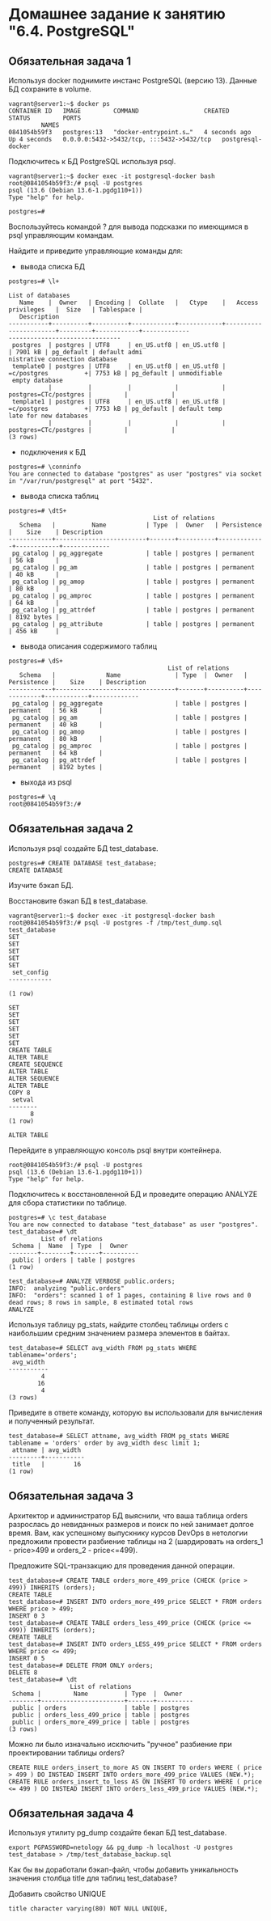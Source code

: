 # Домашнее задание к занятию "6.4. PostgreSQL"


## Обязательная задача 1

Используя docker поднимите инстанс PostgreSQL (версию 13). Данные БД сохраните в volume.

```
vagrant@server1:~$ docker ps
CONTAINER ID   IMAGE         COMMAND                  CREATED         STATUS         PORTS
         NAMES
0841054b59f3   postgres:13   "docker-entrypoint.s…"   4 seconds ago   Up 4 seconds   0.0.0.0:5432->5432/tcp, :::5432->5432/tcp   postgresql-docker
```

Подключитесь к БД PostgreSQL используя psql.

```
vagrant@server1:~$ docker exec -it postgresql-docker bash
root@0841054b59f3:/# psql -U postgres
psql (13.6 (Debian 13.6-1.pgdg110+1))
Type "help" for help.

postgres=#
```

Воспользуйтесь командой \? для вывода подсказки по имеющимся в psql управляющим командам.

Найдите и приведите управляющие команды для:

 - вывода списка БД
```
postgres=# \l+
                                                                   List of databases
   Name    |  Owner   | Encoding |  Collate   |   Ctype    |   Access privileges   |  Size   | Tablespace |
   Description
-----------+----------+----------+------------+------------+-----------------------+---------+------------+-------------
-------------------------------
 postgres  | postgres | UTF8     | en_US.utf8 | en_US.utf8 |                       | 7901 kB | pg_default | default admi
nistrative connection database
 template0 | postgres | UTF8     | en_US.utf8 | en_US.utf8 | =c/postgres          +| 7753 kB | pg_default | unmodifiable
 empty database
           |          |          |            |            | postgres=CTc/postgres |         |            |
 template1 | postgres | UTF8     | en_US.utf8 | en_US.utf8 | =c/postgres          +| 7753 kB | pg_default | default temp
late for new databases
           |          |          |            |            | postgres=CTc/postgres |         |            |
(3 rows)
```
 - подключения к БД
```
postgres=# \conninfo
You are connected to database "postgres" as user "postgres" via socket in "/var/run/postgresql" at port "5432".
```
 - вывода списка таблиц
```
postgres=# \dtS+
                                        List of relations
   Schema   |          Name           | Type  |  Owner   | Persistence |    Size    | Description
------------+-------------------------+-------+----------+-------------+------------+-------------
 pg_catalog | pg_aggregate            | table | postgres | permanent   | 56 kB      |
 pg_catalog | pg_am                   | table | postgres | permanent   | 40 kB      |
 pg_catalog | pg_amop                 | table | postgres | permanent   | 80 kB      |
 pg_catalog | pg_amproc               | table | postgres | permanent   | 64 kB      |
 pg_catalog | pg_attrdef              | table | postgres | permanent   | 8192 bytes |
 pg_catalog | pg_attribute            | table | postgres | permanent   | 456 kB     |
```
 - вывода описания содержимого таблиц
```
postgres=# \dS+
                                            List of relations
   Schema   |              Name               | Type  |  Owner   | Persistence |    Size    | Description
------------+---------------------------------+-------+----------+-------------+------------+-------------
 pg_catalog | pg_aggregate                    | table | postgres | permanent   | 56 kB      |
 pg_catalog | pg_am                           | table | postgres | permanent   | 40 kB      |
 pg_catalog | pg_amop                         | table | postgres | permanent   | 80 kB      |
 pg_catalog | pg_amproc                       | table | postgres | permanent   | 64 kB      |
 pg_catalog | pg_attrdef                      | table | postgres | permanent   | 8192 bytes |
```
 - выхода из psql
```
postgres=# \q
root@0841054b59f3:/#
```

## Обязательная задача 2

Используя psql создайте БД test_database.

```
postgres=# CREATE DATABASE test_database;
CREATE DATABASE
```

Изучите бэкап БД.

Восстановите бэкап БД в test_database.
```
vagrant@server1:~$ docker exec -it postgresql-docker bash
root@0841054b59f3:/# psql -U postgres -f /tmp/test_dump.sql  test_database
SET
SET
SET
SET
SET
 set_config
------------

(1 row)

SET
SET
SET
SET
SET
SET
CREATE TABLE
ALTER TABLE
CREATE SEQUENCE
ALTER TABLE
ALTER SEQUENCE
ALTER TABLE
COPY 8
 setval
--------
      8
(1 row)

ALTER TABLE
```

Перейдите в управляющую консоль psql внутри контейнера.
```
root@0841054b59f3:/# psql -U postgres
psql (13.6 (Debian 13.6-1.pgdg110+1))
Type "help" for help.
```

Подключитесь к восстановленной БД и проведите операцию ANALYZE для сбора статистики по таблице.
```
postgres=# \c test_database
You are now connected to database "test_database" as user "postgres".
test_database=# \dt
         List of relations
 Schema |  Name  | Type  |  Owner
--------+--------+-------+----------
 public | orders | table | postgres
(1 row)

test_database=# ANALYZE VERBOSE public.orders;
INFO:  analyzing "public.orders"
INFO:  "orders": scanned 1 of 1 pages, containing 8 live rows and 0 dead rows; 8 rows in sample, 8 estimated total rows
ANALYZE
```

Используя таблицу pg_stats, найдите столбец таблицы orders с наибольшим средним значением размера элементов в байтах.
```
test_database=# SELECT avg_width FROM pg_stats WHERE tablename='orders';
 avg_width
-----------
         4
        16
         4
(3 rows)
```

Приведите в ответе команду, которую вы использовали для вычисления и полученный результат.

```
test_database=# SELECT attname, avg_width FROM pg_stats WHERE tablename = 'orders' order by avg_width desc limit 1;
 attname | avg_width
---------+-----------
 title   |        16
(1 row)
```

## Обязательная задача 3

Архитектор и администратор БД выяснили, что ваша таблица orders разрослась до невиданных размеров и поиск по ней занимает долгое время. Вам, как успешному выпускнику курсов DevOps в нетологии предложили провести разбиение таблицы на 2 (шардировать на orders_1 - price>499 и orders_2 - price<=499).

Предложите SQL-транзакцию для проведения данной операции.

```
test_database=# CREATE TABLE orders_more_499_price (CHECK (price > 499)) INHERITS (orders);
CREATE TABLE
test_database=# INSERT INTO orders_more_499_price SELECT * FROM orders WHERE price > 499;
INSERT 0 3
test_database=# CREATE TABLE orders_less_499_price (CHECK (price <= 499)) INHERITS (orders);
CREATE TABLE
test_database=# INSERT INTO orders_LESS_499_price SELECT * FROM orders WHERE price <= 499;
INSERT 0 5
test_database=# DELETE FROM ONLY orders;
DELETE 8
test_database=# \dt
                 List of relations
 Schema |         Name          | Type  |  Owner
--------+-----------------------+-------+----------
 public | orders                | table | postgres
 public | orders_less_499_price | table | postgres
 public | orders_more_499_price | table | postgres
(3 rows)
```

Можно ли было изначально исключить "ручное" разбиение при проектировании таблицы orders?

```
CREATE RULE orders_insert_to_more AS ON INSERT TO orders WHERE ( price > 499 ) DO INSTEAD INSERT INTO orders_more_499_price VALUES (NEW.*);
CREATE RULE orders_insert_to_less AS ON INSERT TO orders WHERE ( price <= 499 ) DO INSTEAD INSERT INTO orders_less_499_price VALUES (NEW.*);
```

## Обязательная задача 4

Используя утилиту pg_dump создайте бекап БД test_database.

```
export PGPASSWORD=netology && pg_dump -h localhost -U postgres test_database > /tmp/test_database_backup.sql
```

Как бы вы доработали бэкап-файл, чтобы добавить уникальность значения столбца title для таблиц test_database?

Добавить свойство UNIQUE

```
title character varying(80) NOT NULL UNIQUE,
```

